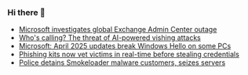 ### Hi there 👋

<!--START_SECTION:feed-->
* [Microsoft investigates global Exchange Admin Center outage](https://www.bleepingcomputer.com/news/microsoft/microsoft-investigates-global-exchange-admin-center-outage/)
* [Who's calling? The threat of AI-powered vishing attacks ](https://www.bleepingcomputer.com/news/security/whos-calling-the-threat-of-ai-powered-vishing-attacks/)
* [Microsoft: April 2025 updates break Windows Hello on some PCs](https://www.bleepingcomputer.com/news/microsoft/microsoft-april-2025-updates-break-windows-hello-on-some-pcs/)
* [Phishing kits now vet victims in real-time before stealing credentials](https://www.bleepingcomputer.com/news/security/phishing-kits-now-vet-victims-in-real-time-before-stealing-credentials/)
* [Police detains Smokeloader malware customers, seizes servers](https://www.bleepingcomputer.com/news/security/police-detains-smokeloader-malware-customers-seizes-servers/)
<!--END_SECTION:feed-->

<!--
**frankenk/frankenk** is a ✨ _special_ ✨ repository because its `README.md` (this file) appears on your GitHub profile.

Here are some ideas to get you started:

- 🔭 I’m currently working on ...
- 🌱 I’m currently learning ...
- 👯 I’m looking to collaborate on ...
- 🤔 I’m looking for help with ...
- 💬 Ask me about ...
- 📫 How to reach me: ...
- 😄 Pronouns: ...
- ⚡ Fun fact: ...
-->



